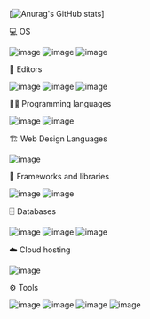 [![Anurag's GitHub stats](https://github-readme-stats.vercel.app/api?username=Kaiasaurin)]


💻 OS

 ![image](https://user-images.githubusercontent.com/101678546/158493162-bf343106-84f4-4ca9-ac43-962b5570577d.png) ![image](https://user-images.githubusercontent.com/101678546/158493181-f03ae6b4-be48-438d-a83f-3b367c01b4fd.png) ![image](https://user-images.githubusercontent.com/101678546/158493579-dd5cc570-c459-43fb-983e-9798dd8d2d9d.png)



📝 Editors

  ![image](https://user-images.githubusercontent.com/101678546/158493230-5a6c1db0-a2ec-44ce-88d3-8e1df2563a71.png) ![image](https://user-images.githubusercontent.com/101678546/158493241-807a1bb5-8635-409b-96e4-41a1a52f07da.png) ![image](https://user-images.githubusercontent.com/101678546/158493270-bf62222f-54a1-454f-bc9c-3a1af34349cc.png)


👨‍💻 Programming languages
   
![image](https://user-images.githubusercontent.com/101678546/158493293-e6b3ac5d-575e-48d1-938f-68e710b3676b.png) ![image](https://user-images.githubusercontent.com/101678546/158493309-a5dcf332-abc4-4f82-ae06-54c5e7c38d77.png)


🏗️ Web Design Languages
   
   ![image](https://user-images.githubusercontent.com/101678546/158493417-72ad6620-e8cd-472d-b16b-46e27dd27acb.png)


🧰 Frameworks and libraries
   
![image](https://user-images.githubusercontent.com/101678546/158493428-1140307c-e226-49ed-8dd1-52843e2f9f91.png) ![image](https://user-images.githubusercontent.com/101678546/158493440-9f32bfed-9870-42cb-97e3-c2773253bb6d.png)


🗄️ Databases
   
![image](https://user-images.githubusercontent.com/101678546/158493456-d7a0f726-6118-4ec9-8bbf-c567e123009f.png) ![image](https://user-images.githubusercontent.com/101678546/158493464-999f783b-bd2e-4cd2-9229-692688e73180.png) ![image](https://user-images.githubusercontent.com/101678546/158493472-3bb0c8b9-cb03-440a-afa3-c3df60d48e6b.png)

☁️ Cloud hosting

 ![image](https://user-images.githubusercontent.com/101678546/158493503-dbe7562b-8eb0-413c-b772-9a1635772d0e.png)


⚙️ Tools
        
![image](https://user-images.githubusercontent.com/101678546/158493519-156ad3c2-36a0-4803-aa42-e332c3dcca51.png) ![image](https://user-images.githubusercontent.com/101678546/158493531-c353b7d4-efcb-40d2-9cc5-eeceec289cd2.png) ![image](https://user-images.githubusercontent.com/101678546/158493540-dc9b3e40-548f-42a6-9469-f64451588fe3.png) ![image](https://user-images.githubusercontent.com/101678546/158493553-1d4164a5-b6d6-4698-b09e-55e653ef8744.png)



